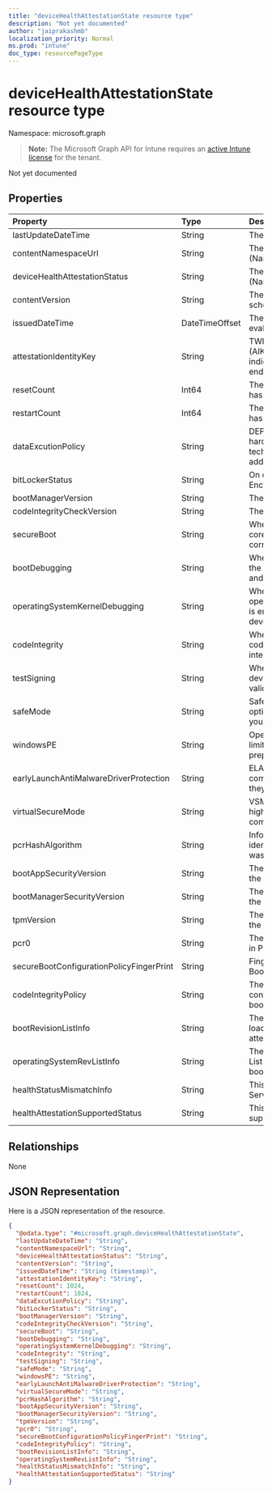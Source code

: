 ```yaml
---
title: "deviceHealthAttestationState resource type"
description: "Not yet documented"
author: "jaiprakashmb"
localization_priority: Normal
ms.prod: "intune"
doc_type: resourcePageType
---
```


# deviceHealthAttestationState resource type

Namespace: microsoft.graph

> **Note:** The Microsoft Graph API for Intune requires an [active Intune license](https://go.microsoft.com/fwlink/?linkid=839381) for the tenant.

Not yet documented

## Properties
|Property|Type|Description|
|:---|:---|:---|
|lastUpdateDateTime|String|The Timestamp of the last update.|
|contentNamespaceUrl|String|The DHA report version. (Namespace version)|
|deviceHealthAttestationStatus|String|The DHA report version. (Namespace version)|
|contentVersion|String|The HealthAttestation state schema version|
|issuedDateTime|DateTimeOffset|The DateTime when device was evaluated or issued to MDM|
|attestationIdentityKey|String|TWhen an Attestation Identity Key (AIK) is present on a device, it indicates that the device has an endorsement key (EK) certificate.|
|resetCount|Int64|The number of times a PC device has hibernated or resumed|
|restartCount|Int64|The number of times a PC device has rebooted|
|dataExcutionPolicy|String|DEP Policy defines a set of hardware and software technologies that perform additional checks on memory |
|bitLockerStatus|String|On or Off of BitLocker Drive Encryption|
|bootManagerVersion|String|The version of the Boot Manager|
|codeIntegrityCheckVersion|String|The version of the Boot Manager|
|secureBoot|String|When Secure Boot is enabled, the core components must have the correct cryptographic signatures|
|bootDebugging|String|When bootDebugging is enabled, the device is used in development and testing|
|operatingSystemKernelDebugging|String|When operatingSystemKernelDebugging is enabled, the device is used in development and testing|
|codeIntegrity|String| When code integrity is enabled, code execution is restricted to integrity verified code|
|testSigning|String|When test signing is allowed, the device does not enforce signature validation during boot|
|safeMode|String|Safe mode is a troubleshooting option for Windows that starts your computer in a limited state|
|windowsPE|String|Operating system running with limited services that is used to prepare a computer for Windows|
|earlyLaunchAntiMalwareDriverProtection|String|ELAM provides protection for the computers in your network when they start up|
|virtualSecureMode|String|VSM is a container that protects high value assets from a compromised kernel|
|pcrHashAlgorithm|String|Informational attribute that identifies the HASH algorithm that was used by TPM|
|bootAppSecurityVersion|String|The security version number of the Boot Application|
|bootManagerSecurityVersion|String|The security version number of the Boot Application|
|tpmVersion|String|The security version number of the Boot Application|
|pcr0|String|The measurement that is captured in PCR\[0\]|
|secureBootConfigurationPolicyFingerPrint|String|Fingerprint of the Custom Secure Boot Configuration Policy|
|codeIntegrityPolicy|String|The Code Integrity policy that is controlling the security of the boot environment|
|bootRevisionListInfo|String|The Boot Revision List that was loaded during initial boot on the attested device|
|operatingSystemRevListInfo|String|The Operating System Revision List that was loaded during initial boot on the attested device|
|healthStatusMismatchInfo|String|This attribute appears if DHA-Service detects an integrity issue|
|healthAttestationSupportedStatus|String|This attribute indicates if DHA is supported for the device|

## Relationships
None

## JSON Representation
Here is a JSON representation of the resource.
<!-- {
  "blockType": "resource",
  "@odata.type": "microsoft.graph.deviceHealthAttestationState"
}
-->
``` json
{
  "@odata.type": "#microsoft.graph.deviceHealthAttestationState",
  "lastUpdateDateTime": "String",
  "contentNamespaceUrl": "String",
  "deviceHealthAttestationStatus": "String",
  "contentVersion": "String",
  "issuedDateTime": "String (timestamp)",
  "attestationIdentityKey": "String",
  "resetCount": 1024,
  "restartCount": 1024,
  "dataExcutionPolicy": "String",
  "bitLockerStatus": "String",
  "bootManagerVersion": "String",
  "codeIntegrityCheckVersion": "String",
  "secureBoot": "String",
  "bootDebugging": "String",
  "operatingSystemKernelDebugging": "String",
  "codeIntegrity": "String",
  "testSigning": "String",
  "safeMode": "String",
  "windowsPE": "String",
  "earlyLaunchAntiMalwareDriverProtection": "String",
  "virtualSecureMode": "String",
  "pcrHashAlgorithm": "String",
  "bootAppSecurityVersion": "String",
  "bootManagerSecurityVersion": "String",
  "tpmVersion": "String",
  "pcr0": "String",
  "secureBootConfigurationPolicyFingerPrint": "String",
  "codeIntegrityPolicy": "String",
  "bootRevisionListInfo": "String",
  "operatingSystemRevListInfo": "String",
  "healthStatusMismatchInfo": "String",
  "healthAttestationSupportedStatus": "String"
}
```
